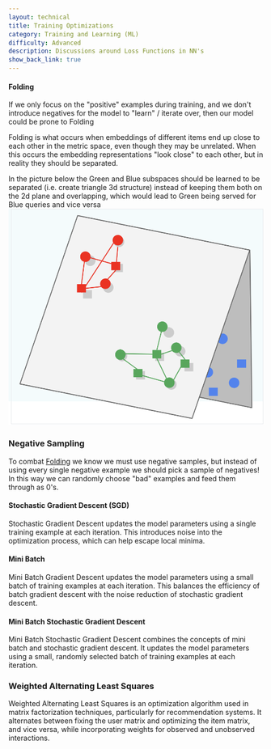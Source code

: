 ```yaml
---
layout: technical
title: Training Optimizations
category: Training and Learning (ML)
difficulty: Advanced
description: Discussions around Loss Functions in NN's
show_back_link: true
---
```


#### Folding
If we only focus on the "positive" examples during training, and we don't introduce negatives for the model to "learn" / iterate over, then our model could be prone to Folding

Folding is what occurs when embeddings of different items end up close to each other in the metric space, even though they may be unrelated. When this occurs the embedding representations "look close" to each other, but in reality they should be separated. 

In the picture below the Green and Blue subspaces should be learned to be separated (i.e. create triangle 3d structure) instead of keeping them both on the 2d plane and overlapping, which would lead to Green being served for Blue queries and vice versa
![Folding Picture](./images/google_folding.png)

### Negative Sampling
To combat [Folding](#folding) we know we must use negative samples, but instead of using every single negative example we should pick a sample of negatives! In this way we can randomly choose "bad" examples and feed them through as 0's.

#### Stochastic Gradient Descent (SGD)
Stochastic Gradient Descent updates the model parameters using a single training example at each iteration. This introduces noise into the optimization process, which can help escape local minima.

#### Mini Batch
Mini Batch Gradient Descent updates the model parameters using a small batch of training examples at each iteration. This balances the efficiency of batch gradient descent with the noise reduction of stochastic gradient descent.

#### Mini Batch Stochastic Gradient Descent
Mini Batch Stochastic Gradient Descent combines the concepts of mini batch and stochastic gradient descent. It updates the model parameters using a small, randomly selected batch of training examples at each iteration.

### Weighted Alternating Least Squares
Weighted Alternating Least Squares is an optimization algorithm used in matrix factorization techniques, particularly for recommendation systems. It alternates between fixing the user matrix and optimizing the item matrix, and vice versa, while incorporating weights for observed and unobserved interactions.